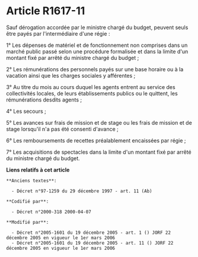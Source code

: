 # Article R1617-11

Sauf dérogation accordée par le ministre chargé du budget, peuvent seuls être payés par l'intermédiaire d'une régie :

1° Les dépenses de matériel et de fonctionnement non comprises dans un marché public passé selon une procédure formalisée et
dans la limite d'un montant fixé par arrêté du ministre chargé du budget ;

2° Les rémunérations des personnels payés sur une base horaire ou à la vacation ainsi que les charges sociales y afférentes ;

3° Au titre du mois au cours duquel les agents entrent au service des collectivités locales, de leurs établissements publics
ou le quittent, les rémunérations desdits agents ;

4° Les secours ;

5° Les avances sur frais de mission et de stage ou les frais de mission et de stage lorsqu'il n'a pas été consenti d'avance ;

6° Les remboursements de recettes préalablement encaissées par régie ;

7° Les acquisitions de spectacles dans la limite d'un montant fixé par arrêté du ministre chargé du budget.

**Liens relatifs à cet article**

	**Anciens textes**:

	  - Décret n°97-1259 du 29 décembre 1997 - art. 11 (Ab)

	**Codifié par**:

	  - Décret n°2000-318 2000-04-07

	**Modifié par**:

	  - Décret n°2005-1601 du 19 décembre 2005 - art. 1 () JORF 22 décembre 2005 en vigueur le 1er mars 2006
	  - Décret n°2005-1601 du 19 décembre 2005 - art. 11 () JORF 22 décembre 2005 en vigueur le 1er mars 2006
